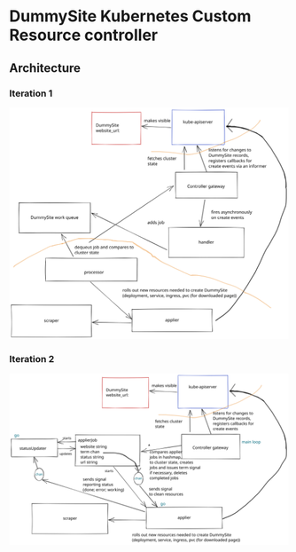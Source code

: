 # DummySite Kubernetes Custom Resource controller

## Architecture

### Iteration 1

![Architecture diagram](docs/architecture.svg)

### Iteration 2

![Architecture diagram](docs/architecture2.svg)
